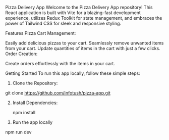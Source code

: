 Pizza Delivery App
Welcome to the Pizza Delivery App repository! This React application is built with Vite for a blazing-fast development experience, utilizes Redux Toolkit for state management, and embraces the power of Tailwind CSS for sleek and responsive styling.

Features
Pizza Cart Management:

Easily add delicious pizzas to your cart.
Seamlessly remove unwanted items from your cart.
Update quantities of items in the cart with just a few clicks.
Order Creation:

Create orders effortlessly with the items in your cart.

Getting Started
To run this app locally, follow these simple steps:
1. Clone the Repository:

git clone https://github.com/infotush/pizza-app.git

2. Install Dependencies:

   npm install

3. Run the app locally

  npm run dev


  

